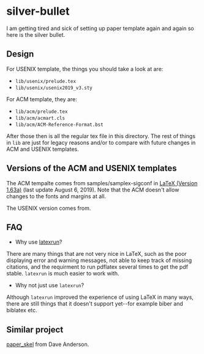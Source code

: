 # silver-bullet

I am getting tired and sick of setting up paper template again and again so here is the silver bullet.


## Design

For USENIX template, the things you should take a look at are:
* `lib/usenix/prelude.tex`
* `lib/usenix/usenix2019_v3.sty`

For ACM template, they are:
* `lib/acm/prelude.tex`
* `lib/acm/acmart.cls`
* `lib/acm/ACM-Reference-Format.bst`

After those then is all the regular tex file in this directory. The rest
of things in `lib` are just for legacy reasons and/or to compare with
future changes in ACM and USENIX templates.


## Versions of the ACM and USENIX templates

The ACM tempalte comes from samples/samplex-sigconf in [LaTeX (Version
1.63a)](https://www.acm.org/publications/proceedings-template) (last
update August 6, 2019). Note that the ACM doesn't allow changes to the
fonts and margins at all.

The USENIX version comes from.


## FAQ

* Why use [latexrun](https://github.com/aclements/latexrun)?

There are many things that are not very nice in LaTeX, such as the
poor displaying error and warning messages, not able to keep track of
missing citations, and the requirment to run pdflatex several times to
get the pdf stable. `latexrun` is much easier to work with.

* Why not just use `latexrun`?

Although `latexrun` improved the experience of using LaTeX in many
ways, there are still things that it doesn't support yet--for example
biber and biblatex etc.


## Similar project

[paper_skel](https://github.com/efficient/paper_skel) from Dave
Anderson.
